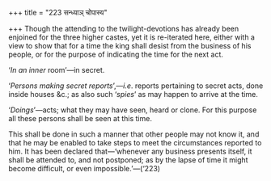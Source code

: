 +++
title = "223 सन्ध्याञ् चोपास्य"

+++
Though the attending to the twilight-devotions has already been enjoined
for the three higher castes, yet it is re-iterated here, either with a
view to show that for a time the king shall desist from the business of
his people, or for the purpose of indicating the time for the next act.

‘*In an inner* room’—in secret.

‘*Persons making secret reports*’,—*i.e*. reports pertaining to secret
acts, done inside houses &c.; as also such ‘*spies*’ as may happen to
arrive at the time.

‘*Doings*’—acts; what they may have seen, heard or clone. For this
purpose all these persons shall be seen at this time.

This shall be done in such a manner that other people may not know it,
and that he may be enabled to take steps to meet the circumstances
reported to him. It has been declared that—‘whenever any business
presents itself, it shall be attended to, and not postponed; as by the
lapse of time it might become difficult, or even impossible.’—(‘223)


